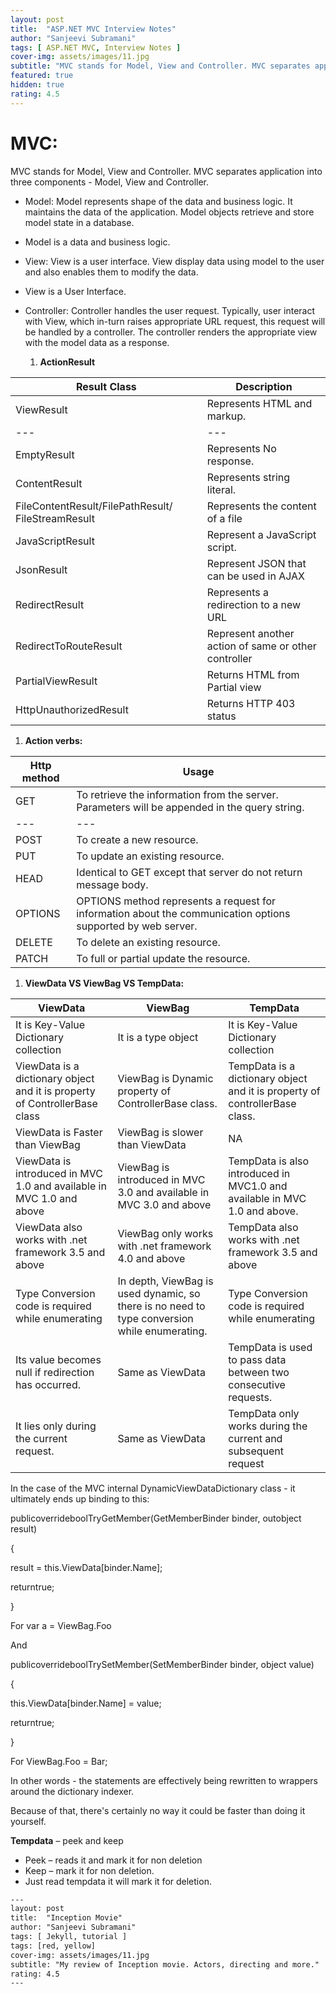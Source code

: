 ```yaml
---
layout: post
title:  "ASP.NET MVC Interview Notes"
author: "Sanjeevi Subramani"
tags: [ ASP.NET MVC, Interview Notes ]
cover-img: assets/images/11.jpg
subtitle: "MVC stands for Model, View and Controller. MVC separates application into three components - Model, View and Controller."
featured: true
hidden: true
rating: 4.5
---
```


# **MVC:**

MVC stands for Model, View and Controller. MVC separates application into three components - Model, View and Controller.

- Model: Model represents shape of the data and business logic. It maintains the data of the application. Model objects retrieve and store model state in a database.

- Model is a data and business logic.

- View: View is a user interface. View display data using model to the user and also enables them to modify the data.

- View is a User Interface.

- Controller: Controller handles the user request. Typically, user interact with View, which in-turn raises appropriate URL request, this request will be handled by a controller. The controller renders the appropriate view with the model data as a response.

  1. **ActionResult**

| Result Class | Description |
| --- | --- |
| ViewResult | Represents HTML and markup. |
| --- | --- |
| EmptyResult | Represents No response. |
| ContentResult | Represents string literal. |
| FileContentResult/FilePathResult/ FileStreamResult | Represents the content of a file |
| JavaScriptResult | Represent a JavaScript script. |
| JsonResult | Represent JSON that can be used in AJAX |
| RedirectResult | Represents a redirection to a new URL |
| RedirectToRouteResult | Represent another action of same or other controller |
| PartialViewResult | Returns HTML from Partial view |
| HttpUnauthorizedResult | Returns HTTP 403 status |

  1. **Action verbs:**

| **Http method** | **Usage** |
| --- | --- |
| GET | To retrieve the information from the server. Parameters will be appended in the query string. |
| --- | --- |
| POST | To create a new resource. |
| PUT | To update an existing resource. |
| HEAD | Identical to GET except that server do not return message body. |
| OPTIONS | OPTIONS method represents a request for information about the communication options supported by web server. |
| DELETE | To delete an existing resource. |
| PATCH | To full or partial update the resource. |

  1. **ViewData VS ViewBag VS TempData:**

| ViewData | ViewBag | TempData |
| --- | --- | --- |
| It is Key-Value Dictionary collection | It is a type object | It is Key-Value Dictionary collection |
| ViewData is a dictionary object and it is property of ControllerBase class | ViewBag is Dynamic property of ControllerBase class. | TempData is a dictionary object and it is property of controllerBase class. |
| ViewData is Faster than ViewBag | ViewBag is slower than ViewData | NA |
| ViewData is introduced in MVC 1.0 and available in MVC 1.0 and above | ViewBag is introduced in MVC 3.0 and available in MVC 3.0 and above | TempData is also introduced in MVC1.0 and available in MVC 1.0 and above. |
| ViewData also works with .net framework 3.5 and above | ViewBag only works with .net framework 4.0 and above | TempData also works with .net framework 3.5 and above |
| Type Conversion code is required while enumerating | In depth, ViewBag is used dynamic, so there is no need to type conversion while enumerating. | Type Conversion code is required while enumerating |
| Its value becomes null if redirection has occurred. | Same as ViewData | TempData is used to pass data between two consecutive requests. |
| It lies only during the current request. | Same as ViewData | TempData only works during the current and subsequent request |

In the case of the MVC internal DynamicViewDataDictionary class - it ultimately ends up binding to this:

publicoverrideboolTryGetMember(GetMemberBinder binder, outobject result)

{

result = this.ViewData[binder.Name];

returntrue;

}

For var a = ViewBag.Foo

And

publicoverrideboolTrySetMember(SetMemberBinder binder, object value)

{

this.ViewData[binder.Name] = value;

returntrue;

}

For ViewBag.Foo = Bar;

In other words - the statements are effectively being rewritten to wrappers around the dictionary indexer.

Because of that, there&#39;s certainly no way it could be faster than doing it yourself.

**Tempdata** – peek and keep

- Peek – reads it and mark it for non deletion
- Keep – mark it for non deletion.
- Just read tempdata it will mark it for deletion.

```html
---
layout: post
title:  "Inception Movie"
author: "Sanjeevi Subramani"
tags: [ Jekyll, tutorial ]
tags: [red, yellow]
cover-img: assets/images/11.jpg
subtitle: "My review of Inception movie. Actors, directing and more."
rating: 4.5
---
```
